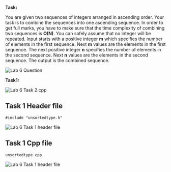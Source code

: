 **Task:**

You are given two sequences of integers arranged in ascending order. Your task is to combine the sequences into one ascending sequence. In order to get full marks, you have to make sure that the time complexity of combining two sequences is **O(N)**. You can safely assume that no integer will be repeated. Input starts with a positive integer **m** which specifies the number of elements in the first sequence. Next **m** values are the elements in the first sequence. The next positive integer **n** specifies the number of elements in the second sequence. Next **n** values are the elements in the second sequence. The output is the combined sequence.

![Lab 6 Question](https://github.com/IAFahim/CSE225/blob/master/C%2B%2B/Lab/Lab_6/Question/task.png)

**Task1:** 

![Lab 6 Task 2.cpp](https://github.com/IAFahim/CSE225/blob/master/C%2B%2B/Lab/Lab_6/Task_1/main.cpp.png)

## Task 1 Header file
`#include "unsortedtype.h"`

![Lab 6 Task 1 header file](https://github.com/IAFahim/CSE225/blob/master/C%2B%2B/Lab/Lab_6/Task_1/UnsortedType.h.png)

## Task 1 Cpp file
`unsortedtype.cpp`

![Lab 6 Task 1 header file](https://github.com/IAFahim/CSE225/blob/master/C%2B%2B/Lab/Lab_6/Task_1/UnsortedType.cpp.png)